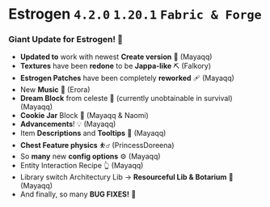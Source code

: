 # Estrogen `4.2.0` `1.20.1` `Fabric & Forge`
### Giant Update for Estrogen! 💊
- **Updated to** work with newest **Create version** 🔢 (Mayaqq)
- **Textures** have been **redone** to be **Jappa-like** ⛏️ (Falkory)
- **Estrogen Patches** have been completely **reworked** 🩹 (Mayaqq)
- New **Music** 🎵 (Erora)
- **Dream Block** from celeste 🌌 (currently unobtainable in survival) (Mayaqq)
- **Cookie Jar** Block 🫙 (Mayaqq & Naomi)
- **Advancements**! 💡 (Mayaqq)
- Item **Descriptions** and **Tooltips** 📙 (Mayaqq)
- **Chest Feature physics** ⛹️‍♂️ (PrincessDoreena)
- So **many** new **config options** ⚙️ (Mayaqq)
- Entity Interaction Recipe 👆 (Mayaqq)
- Library switch Architectury Lib -> **Resourceful Lib & Botarium** 🔀 (Mayaqq)
- And finally, so many **BUG FIXES!** 🐛